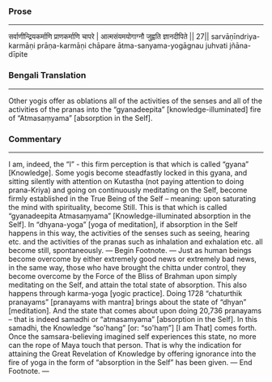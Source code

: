 ### Prose 
 --- 
सर्वाणीन्द्रियकर्माणि प्राणकर्माणि चापरे |
आत्मसंयमयोगाग्नौ जुह्वति ज्ञानदीपिते || 27||
sarvāṇīndriya-karmāṇi prāṇa-karmāṇi chāpare
ātma-sanyama-yogāgnau juhvati jñāna-dīpite

### Bengali Translation 
 --- 
Other yogis offer as oblations all of the activities of the senses and all of the activities of the pranas into the “gyanadeepita” [knowledge-illuminated] fire of “Atmasaṃyama” [absorption in the Self].

### Commentary 
 --- 
I am, indeed, the “I” - this firm perception is that which is called “gyana” [Knowledge]. Some yogis become steadfastly locked in this gyana, and sitting silently with attention on Kutastha (not paying attention to doing prana-Kriya) and going on continuously meditating on the Self, become firmly established in the True Being of the Self – meaning: upon saturating the mind with spirituality, become Still. This is that which is called “gyanadeepita Atmasaṃyama” [Knowledge-illuminated absorption in the Self]. In “dhyana-yoga” [yoga of meditation], if absorption in the Self happens in this way, the activities of the senses such as seeing, hearing etc. and the activities of the pranas such as inhalation and exhalation etc. all become still, spontaneously. — Begin Footnote. — Just as human beings become overcome by either extremely good news or extremely bad news, in the same way, those who have brought the chitta under control, they become overcome by the Force of the Bliss of Brahman upon simply meditating on the Self, and attain the total state of absorption. This also happens through karma-yoga [yogic practice]. Doing 1728 “chaturthik pranayams” [pranayams with mantra] brings about the state of “dhyan” [meditation]. And the state that comes about upon doing 20,736 pranayams – that is indeed samadhi or “atmasamyama” [absorption in the Self]. In this samadhi, the Knowledge “so'hang” [or: “so'haṃ”] [I am That] comes forth. Once the samsara-believing imagined self experiences this state, no more can the rope of Maya touch that person. That is why the indication for attaining the Great Revelation of Knowledge by offering ignorance into the fire of yoga in the form of “absorption in the Self” has been given. — End Footnote. — 
